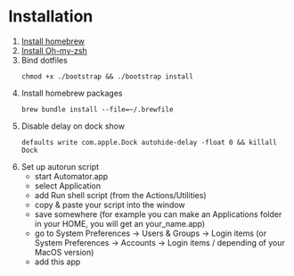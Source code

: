 # Installation
1. [Install homebrew](https://brew.sh/index_pl)
2. [Install Oh-my-zsh](https://ohmyz.sh)
3. Bind dotfiles
    ```shell
    chmod +x ./bootstrap && ./bootstrap install
    ```
4. Install homebrew packages
   ```shell
   brew bundle install --file=~/.brewfile
   ```
5. Disable delay on dock show
   ```shell
   defaults write com.apple.Dock autohide-delay -float 0 && killall Dock
   ```
6. Set up autorun script
   * start Automator.app
   * select Application
   * add Run shell script (from the Actions/Utilities)
   * copy & paste your script into the window
   * save somewhere (for example you can make an Applications folder in your HOME, you will get an your_name.app)
   * go to System Preferences -> Users & Groups -> Login items (or System Preferences -> Accounts -> Login items / depending of your MacOS version)
   * add this app